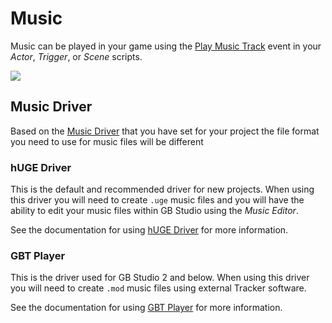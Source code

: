 # Music

Music can be played in your game using the [Play Music Track](/docs/scripting/#music-events) event in your *Actor*, *Trigger*, or *Scene* scripts.

<img src="/es/img/events/music-play-v3.png" className="event-preview" />

## Music Driver

Based on the [Music Driver](/docs/settings/#music-driver) that you have set for your project the file format you need to use for music files will be different

### hUGE Driver

This is the default and recommended driver for new projects. When using this driver you will need to create `.uge` music files and you will have the ability to edit your music files within GB Studio using the _Music Editor_.

See the documentation for using [hUGE Driver](/docs/assets/music/music-huge) for more information.

### GBT Player

This is the driver used for GB Studio 2 and below. When using this driver you will need to create `.mod` music files using external Tracker software.

See the documentation for using [GBT Player](/docs/assets/music/music-gbt) for more information.

